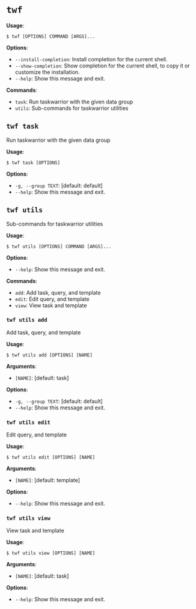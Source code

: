 # `twf`

**Usage**:

```console
$ twf [OPTIONS] COMMAND [ARGS]...
```

**Options**:

* `--install-completion`: Install completion for the current shell.
* `--show-completion`: Show completion for the current shell, to copy it or customize the installation.
* `--help`: Show this message and exit.

**Commands**:

* `task`: Run taskwarrior with the given data group
* `utils`: Sub-commands for taskwarrior utilities

## `twf task`

Run taskwarrior with the given data group

**Usage**:

```console
$ twf task [OPTIONS]
```

**Options**:

* `-g, --group TEXT`: [default: default]
* `--help`: Show this message and exit.

## `twf utils`

Sub-commands for taskwarrior utilities

**Usage**:

```console
$ twf utils [OPTIONS] COMMAND [ARGS]...
```

**Options**:

* `--help`: Show this message and exit.

**Commands**:

* `add`: Add task, query, and template
* `edit`: Edit query, and template
* `view`: View task and template

### `twf utils add`

Add task, query, and template

**Usage**:

```console
$ twf utils add [OPTIONS] [NAME]
```

**Arguments**:

* `[NAME]`: [default: task]

**Options**:

* `-g, --group TEXT`: [default: default]
* `--help`: Show this message and exit.

### `twf utils edit`

Edit query, and template

**Usage**:

```console
$ twf utils edit [OPTIONS] [NAME]
```

**Arguments**:

* `[NAME]`: [default: template]

**Options**:

* `--help`: Show this message and exit.

### `twf utils view`

View task and template

**Usage**:

```console
$ twf utils view [OPTIONS] [NAME]
```

**Arguments**:

* `[NAME]`: [default: task]

**Options**:

* `--help`: Show this message and exit.
